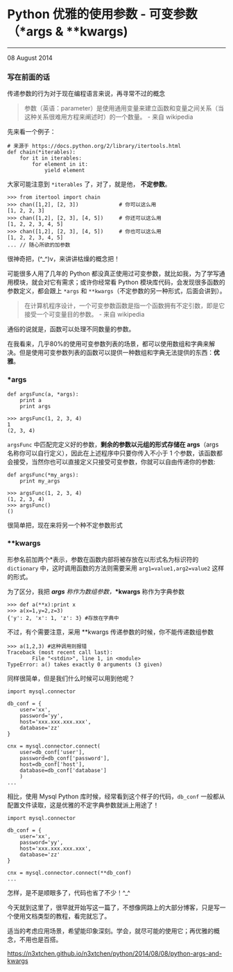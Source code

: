 # Python 优雅的使用参数 - 可变参数（*args & **kwargs) 

------

08 August 2014

### 写在前面的话

传递参数的行为对于现在编程语言来说，再寻常不过的概念

> 参数（英语：parameter）是使用通用变量来建立函数和变量之间关系（当这种关系很难用方程来阐述时）的一个数量。 - 来自 wikipedia

先来看一个例子：

```
# 来源于 https://docs.python.org/2/library/itertools.html
def chain(*iterables):
	for it in iterables:
    	for element in it:
        	yield element
```

大家可能注意到 `*iterables` 了，对了，就是他， **不定参数**。

```
>>> from itertool import chain
>>> chan([1,2], [2, 3])				# 你可以这么用
[1, 2, 2, 3]
>>> chan([1,2], [2, 3], [4, 5])		# 你还可以这么用
[1, 2, 2, 3, 4, 5]
>>> chan([1,2], [2, 3], [4, 5])		# 你也可以这么用
[1, 2, 2, 3, 4, 5]
...	// 随心所欲的加参数
```

很神奇把，(^_^)v，来讲讲枯燥的概念把！

可能很多人用了几年的 Python 都没真正使用过可变参数，就比如我，为了学写通用模块，就会对它有需求；或许你经常看 Python 模块库代码，会发现很多函数的参数定义，都会跟上 `*args` 和 `**kwargs`（不定参数的另一种形式，后面会讲到）。

> 在计算机程序设计，一个可变参数函数是指一个函数拥有不定引数，即是它接受一个可变量目的参数。 - 来自 wikipedia

通俗的说就是，函数可以处理不同数量的参数。

在我看来，几乎80%的使用可变参数列表的场景，都可以使用数组和字典来解决。但是使用可变参数列表的函数可以提供一种数组和字典无法提供的东西：**优雅**。

### *args

```
def argsFunc(a, *args):
	print a
	print args
	
>>> argsFunc(1, 2, 3, 4)
1
(2, 3, 4)
```

`argsFunc` 中匹配完定义好的参数，**剩余的参数以元组的形式存储在 args**（args 名称你可以自行定义），因此在上述程序中只要你传入不小于 1 个参数，该函数都会接受，当然你也可以直接定义只接受可变参数，你就可以自由传递你的参数:

```
def argsFunc(*my_args):
	print my_args
	
>>> argsFunc(1, 2, 3, 4)
(1, 2, 3, 4)
>>> argsFunc()
()
```

很简单把，现在来将另一个种不定参数形式

### **kwargs

形参名前加两个*表示，参数在函数内部将被存放在以形式名为标识符的 `dictionary` 中，这时调用函数的方法则需要采用 `arg1=value1,arg2=value2` 这样的形式。

为了区分，我把 ***args** 称作为数组参数，***\*kwargs** 称作为字典参数

```
>>> def a(**x):print x
>>> a(x=1,y=2,z=3)
{'y': 2, 'x': 1, 'z': 3} #存放在字典中
```

不过，有个需要注意，采用 **kwargs 传递参数的时候，你不能传递数组参数

```
>>> a(1,2,3) #这种调用则报错
Traceback (most recent call last):
  		File "<stdin>", line 1, in <module>
TypeError: a() takes exactly 0 arguments (3 given)
```

同样很简单，但是我们什么时候可以用到他呢？

```
import mysql.connector  

db_conf = {
	user='xx',
	password='yy', 
	host='xxx.xxx.xxx.xxx',
	database='zz'
}

cnx = mysql.connector.connect(
	user=db_conf['user'],
	password=db_conf['password'], 
	host=db_conf['host'],
	database=db_conf['database']
	)
...
```

相比，使用 Mysql Python 库时候，经常看到这个样子的代码，`db_conf` 一般都从配置文件读取，这是优雅的不定字典参数就派上用途了！

```
import mysql.connector  

db_conf = {
	user='xx',
	password='yy', 
	host='xxx.xxx.xxx.xxx',
	database='zz'
}

cnx = mysql.connector.connect(**db_conf)
...
```

怎样，是不是顺眼多了，代码也省了不少！^_^

今天就到这里了，很早就开始写这一篇了，不想像网路上的大部分博客，只是写一个使用文档类型的教程，看完就忘了。

适当的考虑应用场景，希望能印象深刻。学会，就尽可能的使用它；再优雅的概念，不用也是百搭。

https://n3xtchen.github.io/n3xtchen/python/2014/08/08/python-args-and-kwargs